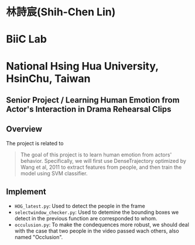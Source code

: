 # 林詩宸(Shih-Chen Lin)  
# BiiC Lab 
# National Hsing Hua University, HsinChu, Taiwan
 

## Senior Project / Learning Human Emotion from Actor's Interaction in Drama Rehearsal Clips

## Overview
The project is related to 
> The goal of this project is to learn human emotion from actors' behavior. Specifically, we will first use DenseTrajectory optimized by Wang et al, 2011 to extract features from people, and then train the model using SVM classifier. 

## Implement
* ```HOG_latest.py```: Used to detect the people in the frame 
* ```selectwindow_checker.py```: Used to detemine the bounding boxes we detect in the previous function are corresponded to whom.
* ```occulusion.py```: To make the condequences more robust, we should deal with the case that two people in the video passed wach others, also named "Occlusion".
